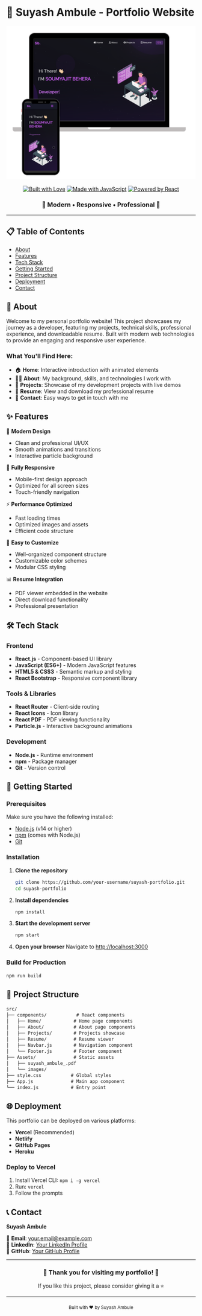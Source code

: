 # 🌟 Suyash Ambule - Portfolio Website

<div align="center">
  <img alt="Portfolio Preview" src="./Images/readme-img1.png" width="800px" />
</div>

<div align="center">

[![Built with Love](https://forthebadge.com/images/badges/built-with-love.svg)](https://forthebadge.com)
[![Made with JavaScript](https://forthebadge.com/images/badges/made-with-javascript.svg)](https://forthebadge.com)
[![Powered by React](https://forthebadge.com/images/badges/made-with-react.svg)](https://forthebadge.com)

</div>

<div align="center">
  <h3>🚀 Modern • Responsive • Professional 🚀</h3>
</div>

---

## 📋 Table of Contents

- [About](#-about)
- [Features](#-features)
- [Tech Stack](#-tech-stack)
- [Getting Started](#-getting-started)
- [Project Structure](#-project-structure)
- [Deployment](#-deployment)
- [Contact](#-contact)

## 🎯 About

Welcome to my personal portfolio website! This project showcases my journey as a developer, featuring my projects, technical skills, professional experience, and downloadable resume. Built with modern web technologies to provide an engaging and responsive user experience.

### What You'll Find Here:
- 🏠 **Home**: Interactive introduction with animated elements
- 👨‍💻 **About**: My background, skills, and technologies I work with
- 💼 **Projects**: Showcase of my development projects with live demos
- 📄 **Resume**: View and download my professional resume
- 📧 **Contact**: Easy ways to get in touch with me

## ✨ Features

🎨 **Modern Design**
- Clean and professional UI/UX
- Smooth animations and transitions
- Interactive particle background

📱 **Fully Responsive**
- Mobile-first design approach
- Optimized for all screen sizes
- Touch-friendly navigation

⚡ **Performance Optimized**
- Fast loading times
- Optimized images and assets
- Efficient code structure

🔧 **Easy to Customize**
- Well-organized component structure
- Customizable color schemes
- Modular CSS styling

📊 **Resume Integration**
- PDF viewer embedded in the website
- Direct download functionality
- Professional presentation

## 🛠 Tech Stack

### Frontend
- **React.js** - Component-based UI library
- **JavaScript (ES6+)** - Modern JavaScript features
- **HTML5 & CSS3** - Semantic markup and styling
- **React Bootstrap** - Responsive component library

### Tools & Libraries
- **React Router** - Client-side routing
- **React Icons** - Icon library
- **React PDF** - PDF viewing functionality
- **Particle.js** - Interactive background animations

### Development
- **Node.js** - Runtime environment
- **npm** - Package manager
- **Git** - Version control

## 🚀 Getting Started

### Prerequisites
Make sure you have the following installed:
- [Node.js](https://nodejs.org/) (v14 or higher)
- [npm](https://www.npmjs.com/) (comes with Node.js)
- [Git](https://git-scm.com/)

### Installation

1. **Clone the repository**
   ```bash
   git clone https://github.com/your-username/suyash-portfolio.git
   cd suyash-portfolio
   ```

2. **Install dependencies**
   ```bash
   npm install
   ```

3. **Start the development server**
   ```bash
   npm start
   ```

4. **Open your browser**
   Navigate to [http://localhost:3000](http://localhost:3000)

### Build for Production
```bash
npm run build
```

## 📁 Project Structure

```
src/
├── components/           # React components
│   ├── Home/            # Home page components
│   ├── About/           # About page components
│   ├── Projects/        # Projects showcase
│   ├── Resume/          # Resume viewer
│   ├── Navbar.js        # Navigation component
│   └── Footer.js        # Footer component
├── Assets/              # Static assets
│   ├── suyash_ambule_.pdf
│   └── images/
├── style.css           # Global styles
├── App.js              # Main app component
└── index.js            # Entry point
```

## 🌐 Deployment

This portfolio can be deployed on various platforms:

- **Vercel** (Recommended)
- **Netlify**
- **GitHub Pages**
- **Heroku**

### Deploy to Vercel
1. Install Vercel CLI: `npm i -g vercel`
2. Run: `vercel`
3. Follow the prompts

## 📞 Contact

**Suyash Ambule**

📧 **Email**: [your.email@example.com](mailto:your.email@example.com)  
💼 **LinkedIn**: [Your LinkedIn Profile](https://linkedin.com/in/your-profile)  
🐙 **GitHub**: [Your GitHub Profile](https://github.com/your-username)  

---

<div align="center">
  <h3>💫 Thank you for visiting my portfolio! 💫</h3>
  <p>If you like this project, please consider giving it a ⭐</p>
</div>

---

<div align="center">
  <sub>Built with ❤️ by Suyash Ambule</sub>
</div>
